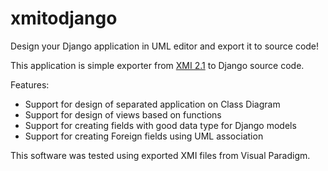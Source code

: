xmitodjango
===========

Design your Django application in UML editor and export it to source code!

This application is simple exporter from [XMI 2.1](http://www.omg.org/spec/XMI/2.1/) to Django source code. 

Features:

* Support for design of separated application on Class Diagram
* Support for design of views based on functions
* Support for creating fields with good data type for Django models
* Support for creating Foreign fields using UML association

This software was tested using exported XMI files from Visual Paradigm.